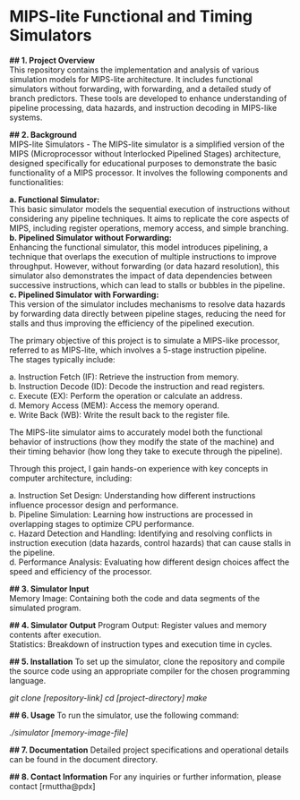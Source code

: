 
# MIPS-lite Functional and Timing Simulators

**## 1. Project Overview**<br>
This repository contains the implementation and analysis of various simulation models for MIPS-lite architecture. It includes functional simulators without forwarding, with forwarding, and a detailed study of branch predictors. These tools are developed to enhance understanding of pipeline processing, data hazards, and instruction decoding in MIPS-like systems.

**## 2. Background**<br>
MIPS-lite Simulators - The MIPS-lite simulator is a simplified version of the MIPS (Microprocessor without Interlocked Pipelined Stages) architecture, designed specifically for educational purposes to demonstrate the basic functionality of a MIPS processor. It involves the following components and functionalities:

  **a. Functional Simulator:**<br> 
This basic simulator models the sequential execution of instructions without considering any pipeline techniques. 
It aims to replicate the core aspects of MIPS, including register operations, memory access, and simple branching.<br>
  **b. Pipelined Simulator without Forwarding:**<br>
Enhancing the functional simulator, this model introduces pipelining, a technique that overlaps the 
execution of multiple instructions to improve throughput. However, without forwarding (or data hazard resolution), 
this simulator also demonstrates the impact of data dependencies between successive instructions, which can lead to stalls or bubbles in the pipeline.<br>
  **c. Pipelined Simulator with Forwarding:**<br>
This version of the simulator includes mechanisms to resolve data hazards by forwarding data directly between pipeline stages, 
reducing the need for stalls and thus improving the efficiency of the pipelined execution.<br>

The primary objective of this project is to simulate a MIPS-like processor, referred to as MIPS-lite, which involves a 5-stage instruction pipeline.<br>
The stages typically include:

a. Instruction Fetch (IF): Retrieve the instruction from memory.<br>
b. Instruction Decode (ID): Decode the instruction and read registers.<br>
c. Execute (EX): Perform the operation or calculate an address.<br>
d. Memory Access (MEM): Access the memory operand.<br>
e. Write Back (WB): Write the result back to the register file.<br>

The MIPS-lite simulator aims to accurately model both the functional behavior of instructions 
(how they modify the state of the machine) and their timing behavior (how long they take to execute through the pipeline).

Through this project, I gain hands-on experience with key concepts in computer architecture, including:

a. Instruction Set Design: Understanding how different instructions influence processor design and performance.<br>
b. Pipeline Simulation: Learning how instructions are processed in overlapping stages to optimize CPU performance.<br>
c. Hazard Detection and Handling: Identifying and resolving conflicts in instruction execution (data hazards, control hazards) that can cause stalls in the pipeline.<br>
d. Performance Analysis: Evaluating how different design choices affect the speed and efficiency of the processor.<br>

**## 3. Simulator Input**<br>
Memory Image: Containing both the code and data segments of the simulated program.<br>

**## 4. Simulator Output**
Program Output: Register values and memory contents after execution.<br>
Statistics: Breakdown of instruction types and execution time in cycles.<br>

**## 5. Installation**
To set up the simulator, clone the repository and compile the source code using an appropriate compiler for the chosen programming language.<br>

_git clone [repository-link]_
_cd [project-directory]_
_make_ <br>

**## 6. Usage**
To run the simulator, use the following command:<br>

_./simulator [memory-image-file]_ <br>

**## 7. Documentation**
Detailed project specifications and operational details can be found in the document directory.


**## 8. Contact Information**
For any inquiries or further information, please contact [rmuttha@pdx]
